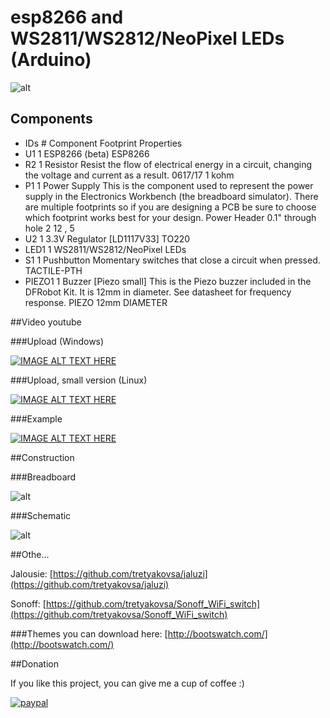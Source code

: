 # esp8266 and WS2811/WS2812/NeoPixel LEDs (Arduino)

![alt](https://raw.githubusercontent.com/tretyakovsa/jaluzi/master/tutorial/screen.png)

## Components

- IDs 	# 	Component 	Footprint 	Properties
- U1 	1 	ESP8266 (beta) 	ESP8266
- R2 	1 	Resistor Resist the flow of electrical energy in a circuit, changing the voltage and current as a result. 	0617/17 	1 kohm
- P1 	1 	Power Supply This is the component used to represent the power supply in the Electronics Workbench (the breadboard simulator). There are multiple footprints so if you are designing a PCB be sure to choose which footprint works best for your design. 	Power Header 0.1" through hole 2 	12 , 5
- U2 	1 	3.3V Regulator [LD1117V33] 	TO220
- LED1 	1 	WS2811/WS2812/NeoPixel LEDs
- S1 	1 	Pushbutton Momentary switches that close a circuit when pressed. 	TACTILE-PTH
- PIEZO1 	1 	Buzzer [Piezo small] This is the Piezo buzzer included in the DFRobot Kit. It is 12mm in diameter. See datasheet for frequency response. 	PIEZO 12mm DIAMETER

##Video youtube

###Upload (Windows)

[![IMAGE ALT TEXT HERE](https://img.youtube.com/vi/jMK9mySGHio/0.jpg)](https://www.youtube.com/watch?v=jMK9mySGHio)

###Upload, small version (Linux)

[![IMAGE ALT TEXT HERE](https://img.youtube.com/vi/1TAHlRqZ46k/0.jpg)](https://www.youtube.com/watch?v=1TAHlRqZ46k)

###Example

[![IMAGE ALT TEXT HERE](https://img.youtube.com/vi/LZI4Yu47LZI/0.jpg)](https://www.youtube.com/watch?v=LZI4Yu47LZI&index=3&list=PL6NJTNxbvy-IPTDQk8XjTV41oRrFafrRi)

##Construction

###Breadboard

![alt](https://raw.githubusercontent.com/renat2985/rgb/master/tutorial/breadboard.gif)

###Schematic

![alt](https://raw.githubusercontent.com/renat2985/rgb/master/tutorial/schematic.gif)

##Othe...

Jalousie: [https://github.com/tretyakovsa/jaluzi](https://github.com/tretyakovsa/jaluzi)

Sonoff: [https://github.com/tretyakovsa/Sonoff_WiFi_switch](https://github.com/tretyakovsa/Sonoff_WiFi_switch)


###Themes you can download here: [http://bootswatch.com/](http://bootswatch.com/)


##Donation

If you like this project, you can give me a cup of coffee :)

[![paypal](https://www.paypalobjects.com/en_US/i/btn/btn_donateCC_LG.gif)](https://www.paypal.com/cgi-bin/webscr?cmd=_donations&business=W4PURUNKWMRJW&lc=AU&item_name=esp8266&currency_code=USD&bn=PP%2dDonationsBF%3abtn_donate_SM%2egif%3aNonHosted)